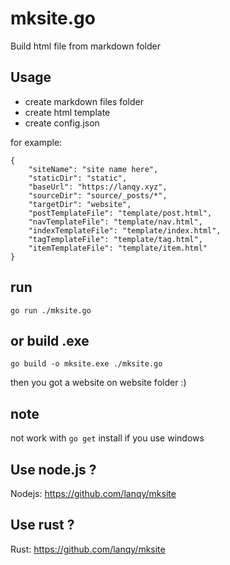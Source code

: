 # mksite.go

Build html file from markdown folder

## Usage

-   create markdown files folder
-   create html template
-   create config.json

for example:

```text
{
    "siteName": "site name here",
    "staticDir": "static",
    "baseUrl": "https://lanqy.xyz",
    "sourceDir": "source/_posts/*",
    "targetDir": "website",
    "postTemplateFile": "template/post.html",
    "navTemplateFile": "template/nav.html",
    "indexTemplateFile": "template/index.html",
    "tagTemplateFile": "template/tag.html",
    "itemTemplateFile": "template/item.html"
}
```

## run

```text
go run ./mksite.go
```

## or build .exe

```text
go build -o mksite.exe ./mksite.go
```

then you got a website on website folder :)

## note 

not work with ```go get``` install if you use windows

## Use node.js ?

Nodejs: https://github.com/lanqy/mksite

## Use rust ?

Rust: https://github.com/lanqy/mksite
